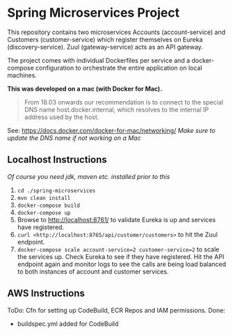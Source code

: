 # Spring Microservices Project

This repository contains two microservices Accounts (account-service) and Customers (customer-service) which register themselves on Eureka (discovery-service). Zuul (gateway-service) acts as an API gateway.

The project comes with individual Dockerfiles per service and a docker-compose configuration to orchestrate the entire application on local machines.

**This was developed on a mac (with Docker for Mac).**
 >From 18.03 onwards our recommendation is to connect to the special DNS name host.docker.internal, which resolves to the internal IP address used by the host.

See: <https://docs.docker.com/docker-for-mac/networking/>
*Make sure to update the DNS name if not working on a Mac*

## Localhost Instructions

*Of course you need jdk, maven etc. installed prior to this*

1. `cd ./spring-microservices`
2. `mvn clean install`
3. `docker-compose build`
4. `docker-compose up`
5. Browse to <http://localhost:8761/> to validate Eureka is up and services have registered.
6. `curl <http://localhost:8765/api/customer/customers>` to hit the Zuul endpoint.
7. `docker-compose scale account-service=2 customer-service=2` to scale the services up. Check Eureka to see if they have registered. Hit the API endpoint again and monitor logs to see the calls are being load balanced to both instances of account and customer services.

## AWS Instructions

ToDo: Cfn for setting up CodeBuild, ECR Repos and IAM permissions.
Done:

- buildspec.yml added for CodeBuild